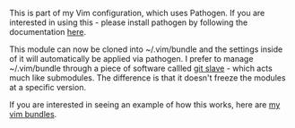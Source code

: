 This is part of my Vim configuration, which uses Pathogen. If you
are interested in using this - please install pathogen by following
the documentation [here](https://github.com/tpope/vim-pathogen).

This module can now be cloned into ~/.vim/bundle and the settings
inside of it will automatically be applied via pathogen. I prefer
to manage ~/.vim/bundle through a piece of software callled
[git slave](http://gitslave.sourceforge.net/) - which acts much
like submodules. The difference is that it doesn't freeze the
modules at a specific version.

If you are interested in seeing an example of how this works, here
are [my vim bundles](https://github.com/monokrome/vim-bundles).

